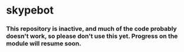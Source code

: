 # skypebot
### This repository is inactive, and much of the code probably doesn't work, so please don't use this yet. Progress on the module will resume soon.
